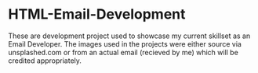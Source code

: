 # HTML-Email-Development

These are development project used to showcase my current skillset as an Email Developer. The images used in the projects were either source via unsplashed.com or from an actual email (recieved by me) which will be credited appropriately. 